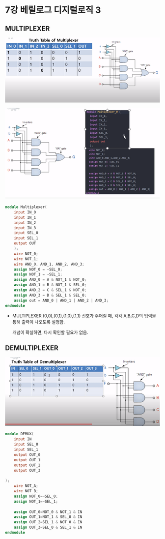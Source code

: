 # 7강 베릴로그 디지털로직 3

## MULTIPLEXER

![image-20200423232731685](7%EA%B0%95%20%EB%B2%A0%EB%A6%B4%EB%A1%9C%EA%B7%B8%20%EB%94%94%EC%A7%80%ED%84%B8%EB%A1%9C%EC%A7%81%203.assets/image-20200423232731685.png)

![image-20200423232814381](7%EA%B0%95%20%EB%B2%A0%EB%A6%B4%EB%A1%9C%EA%B7%B8%20%EB%94%94%EC%A7%80%ED%84%B8%EB%A1%9C%EC%A7%81%203.assets/image-20200423232814381.png)

```verilog
module Multiplexer(
    input IN_0
    input IN_1
    input IN_2
    input IN_3
    input SEL_0
    input SEL_1
    output OUT
    );
    wire NOT_0;
    wire NOT_1;
    wire AND_0, AND_1, AND_2, AND_3;
    assign NOT_0 = ~SEL_0;
    assign NOT_1 = ~SEL_1;
    assign AND_0 = A & NOT_1 & NOT_0;
    assign AND_1 = B & NOT_1 & SEL_0;
    assign AND_2 = C & SEL_1 & NOT_0;
    assign AND_3 = D & SEL_1 & SEL_0;
    assign out = AND_0 | AND_1 | AND_2 | AND_3;
endmodule

```

- MULTIPLEXER (0,0),(0,1),(1,0),(1,1) 신호가 주어질 때, 각각 A,B,C,D의 입력을 통해 출력이 나오도록 설정함.

  개념이 확실하면, 다시 확인할 필요가 없음.

## DEMULTIPLEXER

![image-20200423235151155](7%EA%B0%95%20%EB%B2%A0%EB%A6%B4%EB%A1%9C%EA%B7%B8%20%EB%94%94%EC%A7%80%ED%84%B8%EB%A1%9C%EC%A7%81%203.assets/image-20200423235151155.png)



```verilog
module DEMUX(
    input IN
    input SEL_0
    input SEL_1
    output OUT_0
    output OUT_1
    output OUT_2
    output OUT_3

);
    wire NOT_A;
    wire NOT_B;
    assign NOT_0=~SEL_0;
    assign NOT_1=~SEL_1;
    
    assign OUT_0=NOT_0 & NOT_1 & IN
    assign OUT_1=NOT_1 & SEL_0 & IN
    assign OUT_2=SEL_1 & NOT_0 & IN
    assign OUT_3=SEL_0 & SEL_1 & IN
endmodule
        
```

